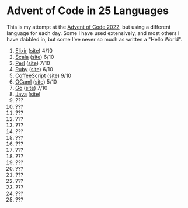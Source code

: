 # Advent of Code in 25 Languages
This is my attempt at the [Advent of Code 2022](https://adventofcode.com/2022), but using a different language for each day. Some I have used extensively, and most others I have dabbled in, but some I've never so much as written a "Hello World".

1. [Elixir](https://github.com/jheredos/Advent-of-Code-in-25-Languages/tree/main/day1-elixir) ([site](https://elixir-lang.org/)) 4/10
1. [Scala](https://github.com/jheredos/Advent-of-Code-in-25-Languages/tree/main/day2-scala) ([site](https://scala-lang.org/)) 6/10
1. [Perl](https://github.com/jheredos/Advent-of-Code-in-25-Languages/tree/main/day3-perl) ([site](https://www.perl.org/)) 7/10
1. [Ruby](https://github.com/jheredos/Advent-of-Code-in-25-Languages/tree/main/day4-ruby) ([site](https://www.ruby-lang.org/en/)) 6/10
1. [CoffeeScript](https://github.com/jheredos/Advent-of-Code-in-25-Languages/tree/main/day5-coffeescript) ([site](https://coffeescript.org/)) 9/10
1. [OCaml](https://github.com/jheredos/Advent-of-Code-in-25-Languages/tree/main/day6-ocaml) ([site](https://ocaml.org/)) 5/10
1. [Go](https://github.com/jheredos/Advent-of-Code-in-25-Languages/tree/main/day7-go) ([site](https://go.dev/)) 7/10
1. [Java](https://github.com/jheredos/Advent-of-Code-in-25-Languages/tree/main/day8-java) ([site](https://www.java.com/en/))
1. ???
1. ???
1. ???
1. ???
1. ???
1. ???
1. ???
1. ???
1. ???
1. ???
1. ???
1. ???
1. ???
1. ???
1. ???
1. ???
1. ???
